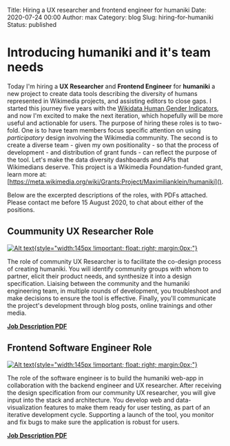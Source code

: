 Title: Hiring a UX researcher and frontend engineer for humaniki 
Date: 2020-07-24 00:00
Author: max
Category: blog
Slug: hiring-for-humaniki
Status: published

# Introducing humaniki and it's team needs
Today I'm hiring a __UX Researcher__ and __Frontend Engineer__ for **humaniki** a new project to create data tools describing the diversity of humans represented in Wikimedia projects, and assisting editors to close gaps. I started this journey five years with the [Wikidata Human Gender Indicators](http://whgi.wmflabs.org/), and now I'm excited to make the next iteration, which hopefully will be more useful and actionable for users. The purpose of hiring these roles is to two-fold. One is to have team members focus specific attention on using *participatory* design involving the Wikimedia community. The second is to create a diverse team - given my own positionality - so that the process of development - and distribution of grant funds - can reflect the purpose of the tool. 
Let's make the data diversity dashboards and APIs that Wikimedians deserve. This project is a Wikimedia Foundation-funded grant, learn more at: [https://meta.wikimedia.org/wiki/Grants:Project/Maximilianklein/humaniki]().

Below are the excerpted descriptions of the roles, with PDFs attached. Please contact me before 15 August 2020, to chat about either of the positions.

## Coummunity UX Researcher Role
  [![Alt text]({static}/images/jd-cuxr.png){style="width:145px !important;  float: right; margin:0px;"}](/images/Community_UX_Researcher.pdf)

The role of community UX Researcher is to facilitate the co-design process of creating humaniki. You will identify community groups with whom to partner, elicit their product needs, and synthesize it into a design specification. Liaising between the community and the humaniki engineering team, in multiple rounds of development, you troubleshoot and make decisions to ensure the tool is effective. Finally, you'll communicate the project's development through blog posts, online trainings and other media. 

**[Job Description PDF](/images/Community_UX_Researcher.pdf)**

## Frontend Software Engineer Role

  [![Alt text]({static}/images/jd-fse.png){style="width:145px !important;  float: right; margin:0px;"}](/images/Frontend_Software_Engineer.pdf)

The role of the software engineer is to build the humaniki web-app in collaboration with the backend engineer and UX researcher. After receiving the design specification from our community UX researcher, you will give input into the stack and architecture. You develop web and data-visualization features to make them ready for user testing, as part of an iterative development cycle. Supporting a launch of the tool, you monitor and fix bugs to make sure the application is robust for users. 


**[Job Description PDF](/images/Frontend_Software_Engineer.pdf)**
